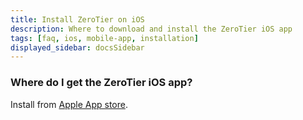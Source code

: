 ```yaml
---
title: Install ZeroTier on iOS
description: Where to download and install the ZeroTier iOS app
tags: [faq, ios, mobile-app, installation]
displayed_sidebar: docsSidebar
---
```


### Where do I get the ZeroTier iOS app?

Install from [Apple App store](https://apps.apple.com/us/app/zerotier-one/id1084101492).
